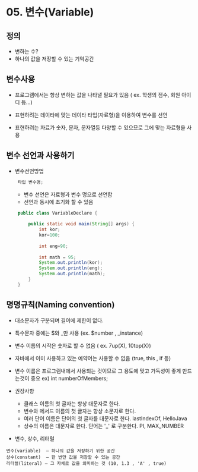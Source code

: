 # 05. 변수(Variable)
##  정의 
  * 변하는 수?
  * 하나의 값을 저장할 수 있는 기억공간


##  변수사용

* 프로그램에서는 항상 변하는 값을 나타낼 필요가 있음
  ( ex. 학생의 점수, 회원 아이디 등...)

* 표현하려는 데이타에 맞는 데이타 타입(자료형)을 이용하여 변수를 선언

* 표현하려는 자료가 숫자, 문자, 문자열등 다양할 수 있으므로 그에 맞는 자료형을 사용

## 변수 선언과 사용하기 
* 변수선언방법
   ```java
	타입 변수명;
   ```
     
   + 변수 선언은 자료형과 변수 명으로 선언함
   + 선언과 동시에 초기화 할 수 있음
   ```java
	public class VariableDeclare {
	
		public static void main(String[] args) {
			int kor;
			kor=100;
	
			int eng=90;	
			
			int math = 95;
			System.out.println(kor);
			System.out.println(eng);
			System.out.println(math);
		}
 	}
   ```

## 명명규칙(Naming convention)
 * 대소문자가 구분되며 길이에 제한이 없다.
 * 특수문자 중에는 $와 _만 사용 (ex. $number , _instance)
 * 변수 이름의 시작은 숫자로 할 수 없음 ( ex. 7up(X), 10top(X))
 * 자바에서 이미 사용하고 있는 예약어는 사용할 수 없음 (true, this , if 등)
 * 변수 이름은 프로그램내에서 사용되는 것이므로 그 용도에 맞고 가독성이 좋게 만드는것이 중요
    ex) int numberOfMembers;
 
 * 권장사항
   + 클래스 이름의 첫 글자는 항상 대문자로 한다.
   + 변수와 메서드 이름의 첫 글자는 항상 소문자로 한다.
   + 여러 단어 이름은 단어의 첫 글자를 대문자로 한다.
   	lastIndexOf, HelloJava
   + 상수의 이름은 대문자로 한다. 단어는 '_' 로 구분한다.
	PI, MAX_NUMBER

  * 변수, 상수, 리터럴
```
변수(variable)  – 하나의 값을 저장하기 위한 공간
상수(constant)  – 한 번만 값을 저장할 수 있는 공간
리터럴(literal) – 그 자체로 값을 의미하는 것 (10, 1.3 , 'A' , true)
```
